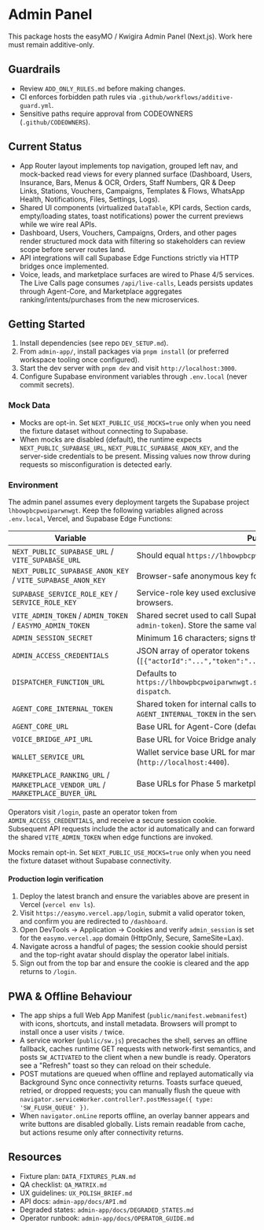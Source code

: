 # Admin Panel

This package hosts the easyMO / Kwigira Admin Panel (Next.js). Work here must
remain additive-only.

## Guardrails

- Review `ADD_ONLY_RULES.md` before making changes.
- CI enforces forbidden path rules via `.github/workflows/additive-guard.yml`.
- Sensitive paths require approval from CODEOWNERS (`.github/CODEOWNERS`).

## Current Status

- App Router layout implements top navigation, grouped left nav, and mock-backed
  read views for every planned surface (Dashboard, Users, Insurance, Bars, Menus
  & OCR, Orders, Staff Numbers, QR & Deep Links, Stations, Vouchers, Campaigns,
  Templates & Flows, WhatsApp Health, Notifications, Files, Settings, Logs).
- Shared UI components (virtualized `DataTable`, KPI cards, Section cards,
  empty/loading states, toast notifications) power the current previews while we
  wire real APIs.
- Dashboard, Users, Vouchers, Campaigns, Orders, and other pages render
  structured mock data with filtering so stakeholders can review scope before
  server routes land.
- API integrations will call Supabase Edge Functions strictly via HTTP bridges
  once implemented.
- Voice, leads, and marketplace surfaces are wired to Phase 4/5 services. The
  Live Calls page consumes `/api/live-calls`, Leads persists updates through
  Agent-Core, and Marketplace aggregates ranking/intents/purchases from the new
  microservices.

## Getting Started

1. Install dependencies (see repo `DEV_SETUP.md`).
2. From `admin-app/`, install packages via `pnpm install` (or preferred
   workspace tooling once configured).
3. Start the dev server with `pnpm dev` and visit `http://localhost:3000`.
4. Configure Supabase environment variables through `.env.local` (never commit
   secrets).

### Mock Data

- Mocks are opt-in. Set `NEXT_PUBLIC_USE_MOCKS=true` only when you need the
  fixture dataset without connecting to Supabase.
- When mocks are disabled (default), the runtime expects
  `NEXT_PUBLIC_SUPABASE_URL`, `NEXT_PUBLIC_SUPABASE_ANON_KEY`, and the
  server-side credentials to be present. Missing values now throw during
  requests so misconfiguration is detected early.

### Environment

The admin panel assumes every deployment targets the Supabase project
`lhbowpbcpwoiparwnwgt`. Keep the following variables aligned across
`.env.local`, Vercel, and Supabase Edge Functions:

| Variable | Purpose |
| --- | --- |
| `NEXT_PUBLIC_SUPABASE_URL` / `VITE_SUPABASE_URL` | Should equal `https://lhbowpbcpwoiparwnwgt.supabase.co`. |
| `NEXT_PUBLIC_SUPABASE_ANON_KEY` / `VITE_SUPABASE_ANON_KEY` | Browser-safe anonymous key for client fetches. |
| `SUPABASE_SERVICE_ROLE_KEY` / `SERVICE_ROLE_KEY` | Service-role key used exclusively on the server. Never expose to browsers. |
| `VITE_ADMIN_TOKEN` / `ADMIN_TOKEN` / `EASYMO_ADMIN_TOKEN` | Shared secret used to call Supabase edge functions (`x-api-key` / `x-admin-token`). Store the same value in Supabase function secrets. |
| `ADMIN_SESSION_SECRET` | Minimum 16 characters; signs the HttpOnly session cookie. |
| `ADMIN_ACCESS_CREDENTIALS` | JSON array of operator tokens (`[{"actorId":"...","token":"...","label":"Ops"}]`). |
| `DISPATCHER_FUNCTION_URL` | Defaults to `https://lhbowpbcpwoiparwnwgt.supabase.co/functions/v1/campaign-dispatch`. |
| `AGENT_CORE_INTERNAL_TOKEN` | Shared token for internal calls to Agent-Core (matches `AGENT_INTERNAL_TOKEN` in the service). |
| `AGENT_CORE_URL` | Base URL for Agent-Core (defaults to `http://localhost:4000`). |
| `VOICE_BRIDGE_API_URL` | Base URL for Voice Bridge analytics (`http://localhost:4100`). |
| `WALLET_SERVICE_URL` | Wallet service base URL for marketplace purchases (`http://localhost:4400`). |
| `MARKETPLACE_RANKING_URL` / `MARKETPLACE_VENDOR_URL` / `MARKETPLACE_BUYER_URL` | Base URLs for Phase 5 marketplace services. |

Operators visit `/login`, paste an operator token from
`ADMIN_ACCESS_CREDENTIALS`, and receive a secure session cookie. Subsequent API
requests include the actor id automatically and can forward the shared
`VITE_ADMIN_TOKEN` when edge functions are invoked.

Mocks remain opt-in. Set `NEXT_PUBLIC_USE_MOCKS=true` only when you need the
fixture dataset without Supabase connectivity.

#### Production login verification

1. Deploy the latest branch and ensure the variables above are present in
   Vercel (`vercel env ls`).
2. Visit `https://easymo.vercel.app/login`, submit a valid operator token, and
   confirm you are redirected to `/dashboard`.
3. Open DevTools → Application → Cookies and verify `admin_session` is set for
   the `easymo.vercel.app` domain (HttpOnly, Secure, SameSite=Lax).
4. Navigate across a handful of pages; the session cookie should persist and the
   top-right avatar should display the operator label initials.
5. Sign out from the top bar and ensure the cookie is cleared and the app
   returns to `/login`.

## PWA & Offline Behaviour

- The app ships a full Web App Manifest (`public/manifest.webmanifest`) with
  icons, shortcuts, and install metadata. Browsers will prompt to install once a
  user visits `/` twice.
- A service worker (`public/sw.js`) precaches the shell, serves an offline
  fallback, caches runtime GET requests with network-first semantics, and posts
  `SW_ACTIVATED` to the client when a new bundle is ready. Operators see a
  "Refresh" toast so they can reload on their schedule.
- POST mutations are queued when offline and replayed automatically via
  Background Sync once connectivity returns. Toasts surface queued, retried, or
  dropped requests; you can manually flush the queue with
  `navigator.serviceWorker.controller?.postMessage({ type: 'SW_FLUSH_QUEUE' })`.
- When `navigator.onLine` reports offline, an overlay banner appears and write
  buttons are disabled globally. Lists remain readable from cache, but actions
  resume only after connectivity returns.

## Resources

- Fixture plan: `DATA_FIXTURES_PLAN.md`
- QA checklist: `QA_MATRIX.md`
- UX guidelines: `UX_POLISH_BRIEF.md`
- API docs: `admin-app/docs/API.md`
- Degraded states: `admin-app/docs/DEGRADED_STATES.md`
- Operator runbook: `admin-app/docs/OPERATOR_GUIDE.md`
